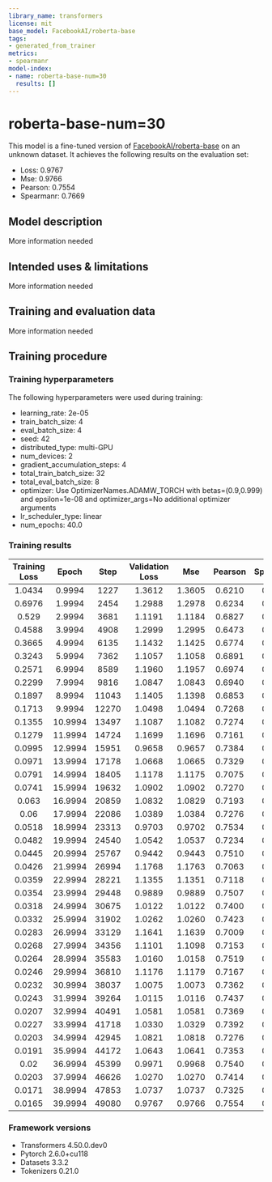 ```yaml
---
library_name: transformers
license: mit
base_model: FacebookAI/roberta-base
tags:
- generated_from_trainer
metrics:
- spearmanr
model-index:
- name: roberta-base-num=30
  results: []
---
```


<!-- This model card has been generated automatically according to the information the Trainer had access to. You
should probably proofread and complete it, then remove this comment. -->

# roberta-base-num=30

This model is a fine-tuned version of [FacebookAI/roberta-base](https://huggingface.co/FacebookAI/roberta-base) on an unknown dataset.
It achieves the following results on the evaluation set:
- Loss: 0.9767
- Mse: 0.9766
- Pearson: 0.7554
- Spearmanr: 0.7669

## Model description

More information needed

## Intended uses & limitations

More information needed

## Training and evaluation data

More information needed

## Training procedure

### Training hyperparameters

The following hyperparameters were used during training:
- learning_rate: 2e-05
- train_batch_size: 4
- eval_batch_size: 4
- seed: 42
- distributed_type: multi-GPU
- num_devices: 2
- gradient_accumulation_steps: 4
- total_train_batch_size: 32
- total_eval_batch_size: 8
- optimizer: Use OptimizerNames.ADAMW_TORCH with betas=(0.9,0.999) and epsilon=1e-08 and optimizer_args=No additional optimizer arguments
- lr_scheduler_type: linear
- num_epochs: 40.0

### Training results

| Training Loss | Epoch   | Step  | Validation Loss | Mse    | Pearson | Spearmanr |
|:-------------:|:-------:|:-----:|:---------------:|:------:|:-------:|:---------:|
| 1.0434        | 0.9994  | 1227  | 1.3612          | 1.3605 | 0.6210  | 0.6309    |
| 0.6976        | 1.9994  | 2454  | 1.2988          | 1.2978 | 0.6234  | 0.6341    |
| 0.529         | 2.9994  | 3681  | 1.1191          | 1.1184 | 0.6827  | 0.6860    |
| 0.4588        | 3.9994  | 4908  | 1.2999          | 1.2995 | 0.6473  | 0.6592    |
| 0.3665        | 4.9994  | 6135  | 1.1432          | 1.1425 | 0.6774  | 0.6821    |
| 0.3243        | 5.9994  | 7362  | 1.1057          | 1.1058 | 0.6891  | 0.6905    |
| 0.2571        | 6.9994  | 8589  | 1.1960          | 1.1957 | 0.6974  | 0.7085    |
| 0.2299        | 7.9994  | 9816  | 1.0847          | 1.0843 | 0.6940  | 0.7052    |
| 0.1897        | 8.9994  | 11043 | 1.1405          | 1.1398 | 0.6853  | 0.7030    |
| 0.1713        | 9.9994  | 12270 | 1.0498          | 1.0494 | 0.7268  | 0.7376    |
| 0.1355        | 10.9994 | 13497 | 1.1087          | 1.1082 | 0.7274  | 0.7345    |
| 0.1279        | 11.9994 | 14724 | 1.1699          | 1.1696 | 0.7161  | 0.7242    |
| 0.0995        | 12.9994 | 15951 | 0.9658          | 0.9657 | 0.7384  | 0.7523    |
| 0.0971        | 13.9994 | 17178 | 1.0668          | 1.0665 | 0.7329  | 0.7393    |
| 0.0791        | 14.9994 | 18405 | 1.1178          | 1.1175 | 0.7075  | 0.7221    |
| 0.0741        | 15.9994 | 19632 | 1.0902          | 1.0902 | 0.7270  | 0.7419    |
| 0.063         | 16.9994 | 20859 | 1.0832          | 1.0829 | 0.7193  | 0.7314    |
| 0.06          | 17.9994 | 22086 | 1.0389          | 1.0384 | 0.7276  | 0.7411    |
| 0.0518        | 18.9994 | 23313 | 0.9703          | 0.9702 | 0.7534  | 0.7645    |
| 0.0482        | 19.9994 | 24540 | 1.0542          | 1.0537 | 0.7234  | 0.7426    |
| 0.0445        | 20.9994 | 25767 | 0.9442          | 0.9443 | 0.7510  | 0.7653    |
| 0.0426        | 21.9994 | 26994 | 1.1768          | 1.1763 | 0.7063  | 0.7183    |
| 0.0359        | 22.9994 | 28221 | 1.1355          | 1.1351 | 0.7118  | 0.7301    |
| 0.0354        | 23.9994 | 29448 | 0.9889          | 0.9889 | 0.7507  | 0.7637    |
| 0.0318        | 24.9994 | 30675 | 1.0122          | 1.0122 | 0.7400  | 0.7506    |
| 0.0332        | 25.9994 | 31902 | 1.0262          | 1.0260 | 0.7423  | 0.7563    |
| 0.0283        | 26.9994 | 33129 | 1.1641          | 1.1639 | 0.7009  | 0.7265    |
| 0.0268        | 27.9994 | 34356 | 1.1101          | 1.1098 | 0.7153  | 0.7309    |
| 0.0264        | 28.9994 | 35583 | 1.0160          | 1.0158 | 0.7519  | 0.7669    |
| 0.0246        | 29.9994 | 36810 | 1.1176          | 1.1179 | 0.7167  | 0.7236    |
| 0.0232        | 30.9994 | 38037 | 1.0075          | 1.0073 | 0.7362  | 0.7469    |
| 0.0243        | 31.9994 | 39264 | 1.0115          | 1.0116 | 0.7437  | 0.7555    |
| 0.0207        | 32.9994 | 40491 | 1.0581          | 1.0581 | 0.7369  | 0.7454    |
| 0.0227        | 33.9994 | 41718 | 1.0330          | 1.0329 | 0.7392  | 0.7489    |
| 0.0203        | 34.9994 | 42945 | 1.0821          | 1.0818 | 0.7276  | 0.7333    |
| 0.0191        | 35.9994 | 44172 | 1.0643          | 1.0641 | 0.7353  | 0.7443    |
| 0.02          | 36.9994 | 45399 | 0.9971          | 0.9968 | 0.7540  | 0.7629    |
| 0.0203        | 37.9994 | 46626 | 1.0270          | 1.0270 | 0.7414  | 0.7446    |
| 0.0171        | 38.9994 | 47853 | 1.0737          | 1.0737 | 0.7325  | 0.7465    |
| 0.0165        | 39.9994 | 49080 | 0.9767          | 0.9766 | 0.7554  | 0.7669    |


### Framework versions

- Transformers 4.50.0.dev0
- Pytorch 2.6.0+cu118
- Datasets 3.3.2
- Tokenizers 0.21.0

